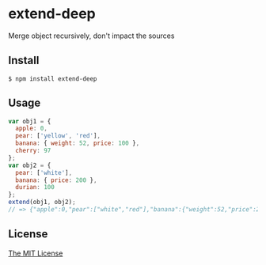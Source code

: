 extend-deep
===========

Merge object recursively, don't impact the sources

## Install

    $ npm install extend-deep

## Usage

```javascript
var obj1 = {
  apple: 0,
  pear: ['yellow', 'red'],
  banana: { weight: 52, price: 100 },
  cherry: 97
};
var obj2 = {
  pear: ['white'],
  banana: { price: 200 },
  durian: 100
};
extend(obj1, obj2);
// => {"apple":0,"pear":["white","red"],"banana":{"weight":52,"price":200},"cherry":97,"durian":100}
```

## License

[The MIT License](http://opensource.org/licenses/MIT)
